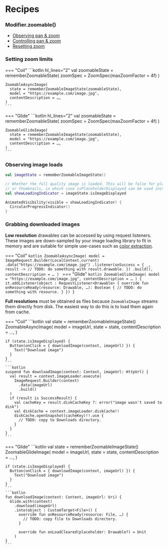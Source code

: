 # Recipes

### Modifier.zoomable()
- [Observing pan & zoom](../zoomable/recipes.md#observing-pan-zoom)
- [Controlling pan & zoom](../zoomable/recipes.md#controlling-pan-zoom)
- [Resetting zoom](../zoomable/recipes.md#resetting-zoom)

### Setting zoom limits

=== "Coil"
    ```kotlin hl_lines="2"
    val zoomableState = rememberZoomableState(
      zoomSpec = ZoomSpec(maxZoomFactor = 4f)
    )
    
    ZoomableAsyncImage(
      state = rememberZoomableImageState(zoomableState),
      model = "https://example.com/image.jpg",
      contentDescription = …,
    )
    ```
=== "Glide"
    ```kotlin hl_lines="2"
    val zoomableState = rememberZoomableState(
      zoomSpec = ZoomSpec(maxZoomFactor = 4f)
    )
    
    ZoomableGlideImage(
      state = rememberZoomableImageState(zoomableState),
      model = "https://example.com/image.jpg",
      contentDescription = …,
    )
    ```

### Observing image loads

```kotlin
val imageState = rememberZoomableImageState()

// Whether the full quality image is loaded. This will be false for placeholders
// or thumbnails, in which case isPlaceholderDisplayed can be used instead.
val showLoadingIndicator = imageState.isImageDisplayed

AnimatedVisibility(visible = showLoadingIndicator) {
  CircularProgressIndicator()    
}
```

### Grabbing downloaded images

**Low resolution** drawables can be accessed by using request listeners. These images are down-sampled by your image loading library to fit in memory and are suitable for simple use-cases such as [color extraction](https://developer.android.com/training/material/palette-colors).

=== "Coil"
    ```kotlin
    ZoomableAsyncImage(
      model = ImageRequest.Builder(LocalContext.current)
        .data("https://example.com/image.jpg")
        .listener(onSuccess = { _, result ->
          // TODO: do something with result.drawable.
        })
        .build(),
      contentDescription = …
    )
    ```
=== "Glide"
    ```kotlin
    ZoomableGlideImage(
      model = "https://example.com/image.jpg",
      contentDescription = …
    ) {
      it.addListener(object : RequestListener<Drawable> {
        override fun onResourceReady(resource: Drawable, …): Boolean {
          // TODO: do something with resource.
        }
      })
    }
    ```

**Full resolutions** must be obtained as files because `ZoomableImage` streams them directly from disk. The easiest way to do this is to load them again from cache.

=== "Coil"
    ```kotlin
    val state = rememberZoomableImageState()
    ZoomableAsyncImage(
      model = imageUrl,
      state = state,
      contentDescription = …,
    )

    if (state.isImageDisplayed) {
      Button(onClick = { downloadImage(context, imageUrl) }) {
        Text("Download image")
      }
    }
    ```
    ```kotlin
    suspend fun downloadImage(context: Context, imageUrl: HttpUrl) {
      val result = context.imageLoader.execute(
        ImageRequest.Builder(context)
          .data(imageUrl)
          .build()
      )
      if (result is SuccessResult) {
        val cacheKey = result.diskCacheKey ?: error("image wasn't saved to disk")
        val diskCache = context.imageLoader.diskCache!!
        diskCache.openSnapshot(cacheKey)!!.use { 
          // TODO: copy to Downloads directory.           
        }
      }
    }
    ```
=== "Glide"
    ```kotlin
    val state = rememberZoomableImageState()
    ZoomableGlideImage(
      model = imageUrl,
      state = state,
      contentDescription = …,
    )

    if (state.isImageDisplayed) {
      Button(onClick = { downloadImage(context, imageUrl) }) {
        Text("Download image")
      }
    }
    ```
    ```kotlin
    fun downloadImage(context: Context, imageUrl: Uri) {
      Glide.with(context)
        .download(imageUrl)
        .into(object : CustomTarget<File>() {
          override fun onResourceReady(resource: File, …) {
            // TODO: copy file to Downloads directory.
          }
          
          override fun onLoadCleared(placeholder: Drawable?) = Unit
        )
    }
    ```
